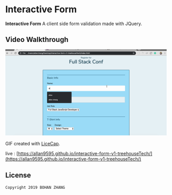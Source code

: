 # Interactive Form

**Interactive Form** 
A client side form validation made with JQuery.

## Video Walkthrough

<img src='https://github.com/allan9595/interactive-form-v1-treehouseTech/blob/master/form-validation.gif' title='Video Walkthrough' width='' alt='Video Walkthrough' />

GIF created with [LiceCap](http://www.cockos.com/licecap/).

live : [https://allan9595.github.io/interactive-form-v1-treehouseTech/](https://allan9595.github.io/interactive-form-v1-treehouseTech/)

## License

    Copyright 2019 BOHAN ZHANG
